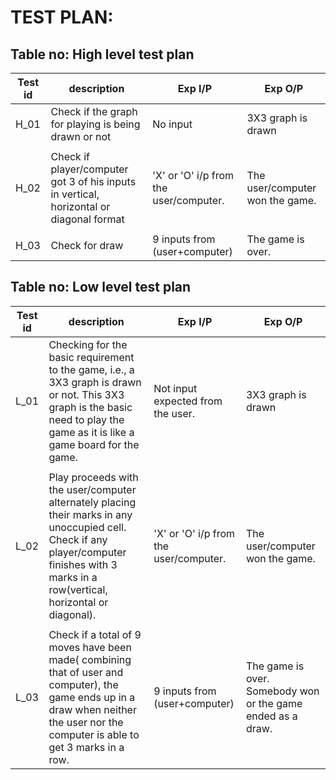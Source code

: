 
# TEST PLAN:
## Table no: High level test plan
|Test id |description|Exp I/P |Exp O/P|
|--------|-----------|--------|-------|
|H_01 |Check if the graph for playing is being drawn or not|No input |3X3 graph is drawn |
|  |  |  |  |
|H_02 |Check if player/computer got 3 of his inputs in vertical, horizontal or diagonal format |'X' or 'O' i/p from the user/computer.|The user/computer won the game.|
|  |  |  |  |
|H_03 |Check for draw |9 inputs from (user+computer) |The game is over.|

## Table no: Low level test plan
|Test id |description|Exp I/P |Exp O/P|
|--------|-----------|--------|-------|
|L_01 |Checking for the basic requirement to the game, i.e., a 3X3 graph is drawn or not. This 3X3 graph is the basic need to play the game as it is like a game board for the game.|Not input expected from the user. |3X3 graph is drawn |
|  |  |  |  |
|L_02 |Play proceeds with the user/computer alternately placing their marks in any unoccupied cell. Check if any player/computer finishes with 3 marks in a row(vertical, horizontal or diagonal).|'X' or 'O' i/p from the user/computer.|The user/computer won the game.|
|  |  |  |  |
|L_03 |Check if a total of 9 moves have been made( combining that of user and computer), the game ends up in a draw when neither the user nor the computer is able to get 3 marks in a row. |9 inputs from (user+computer) |The game is over. Somebody won or the game ended as a draw.|
